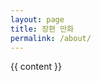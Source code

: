 ```yaml
---
layout: page
title: 장편 만화
permalink: /about/
---
```


<article class="post-content">
    {{ content }}
  </article>
